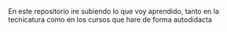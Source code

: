 En este repositorio ire subiendo lo que voy aprendido, tanto en la tecnicatura como en los cursos que hare de forma autodidacta
